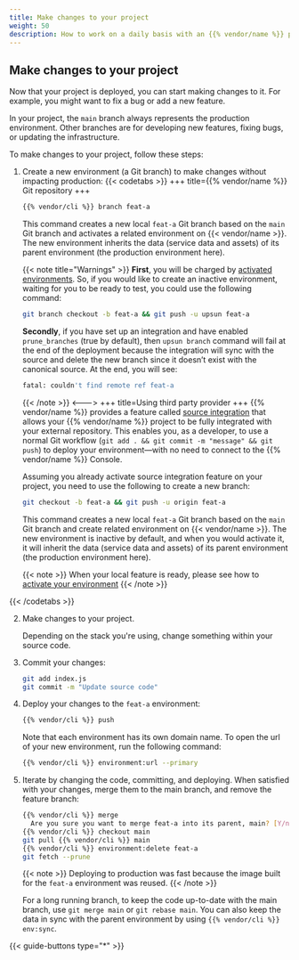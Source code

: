 ```yaml
---
title: Make changes to your project
weight: 50
description: How to work on a daily basis with an {{% vendor/name %}} project?
---
```


## Make changes to your project

Now that your project is deployed, you can start making changes to it.
For example, you might want to fix a bug or add a new feature.

In your project, the `main` branch always represents the production environment.
Other branches are for developing new features, fixing bugs, or updating the infrastructure.

To make changes to your project, follow these steps:

1. Create a new environment (a Git branch) to make changes without impacting production:
{{< codetabs >}}
+++
title={{% vendor/name %}} Git repository
+++
   ```bash {location="Terminal"}
   {{% vendor/cli %}} branch feat-a
   ```
   This command creates a new local `feat-a` Git branch based on the `main` Git branch
   and activates a related environment on {{< vendor/name >}}.
   The new environment inherits the data (service data and assets) of its parent environment (the production environment here).

   {{< note title="Warnings" >}}
   **First**, you will be charged by [activated environments](/environments/deactivate-environment.md#reactivate-an-environment).
   So, if you would like to create an inactive environment, waiting for you to be ready to test, you could use the following command:
   ```bash {location="Terminal"}
   git branch checkout -b feat-a && git push -u upsun feat-a
   ```

   **Secondly**, if you have set up an integration and have enabled `prune_branches` (true by default), then `upsun branch` command will fail at the end of the deployment because the integration will sync with the source and delete the new branch since it doesn’t exist with the canonical source.
   At the end, you will see:
   ```bash
   fatal: couldn't find remote ref feat-a
   ```
   {{< /note >}}
<--->
+++
title=Using third party provider
+++
   {{% vendor/name %}} provides a feature called [source integration](integrations/source.html) that allows your {{% vendor/name %}} project to be fully integrated with your external repository.
   This enables you, as a developer, to use a normal Git workflow (`git add . && git commit -m "message" && git push`) to deploy your environment—with no need to connect to the {{% vendor/name %}} Console.

   Assuming you already activate source integration feature on your project, you need to use the following to create a new branch:
   ```bash {location="Terminal"}
   git checkout -b feat-a && git push -u origin feat-a
   ```
   This command creates a new local `feat-a` Git branch based on the `main` Git branch
   and create related environment on {{< vendor/name >}}.
   The new environment is inactive by default, and when you would activate it, it will inherit the data (service data and assets) of its parent environment (the production environment here).

   {{< note >}}
   When your local feature is ready, please see how to [activate your environment](/environments/deactivate-environment.md#reactivate-an-environment)
   {{< /note >}}

{{< /codetabs >}}


2. Make changes to your project.

   Depending on the stack you're using, change something within your source code.

3. Commit your changes:

   ```bash {location="Terminal"}
   git add index.js
   git commit -m "Update source code"
   ```

4. Deploy your changes to the `feat-a` environment:

   ```bash {location="Terminal"}
   {{% vendor/cli %}} push
   ```

   Note that each environment has its own domain name.
   To open the url of your new environment, run the following command:

   ```bash {location="Terminal"}
   {{% vendor/cli %}} environment:url --primary
   ```

5. Iterate by changing the code, committing, and deploying.
   When satisfied with your changes, merge them to the main branch,
   and remove the feature branch:

   ```bash {location="Terminal"}
   {{% vendor/cli %}} merge
     Are you sure you want to merge feat-a into its parent, main? [Y/n] y
   {{% vendor/cli %}} checkout main
   git pull {{% vendor/cli %}} main
   {{% vendor/cli %}} environment:delete feat-a
   git fetch --prune
   ```

   {{< note >}}
   Deploying to production was fast because the image built for the `feat-a` environment was reused.
   {{< /note >}}

   For a long running branch, to keep the code up-to-date with the main branch, use `git merge main` or `git rebase main`.
   You can also keep the data in sync with the parent environment by using `{{% vendor/cli %}} env:sync`.

{{< guide-buttons type="*" >}}
